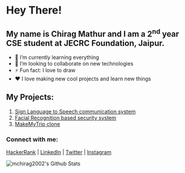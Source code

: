 
<!--
**mchirag2002/mchirag2002** is a ✨ _special_ ✨ repository because its `README.md` (this file) appears on your GitHub profile.

Here are some ideas to get you started:

- 🔭 I’m currently working on ...
- 🌱 I’m currently learning ...
- 👯 I’m looking to collaborate on ...
- 🤔 I’m looking for help with ...
- 💬 Ask me about ...
- 📫 How to reach me: ...
- 😄 Pronouns: ...
- ⚡ Fun fact: ...
-->
# Hey There!
## My name is Chirag Mathur and I am a 2<sup>nd</sup> year CSE student at JECRC Foundation, Jaipur.
- 🌱 I’m currently learning everything
- 👯 I’m looking to collaborate on new technologies
- ⚡ Fun fact: I love to draw
- ❤️ I love making new cool projects and learn new things

## My Projects:

1. <a href = "https://github.com/mchirag2002/Sign-Language-Conversation-System">Sign Language to Speech communication system</a>
2. <a href = "https://github.com/mchirag2002/Facial-Recognition-Based-Security-System"> Facial Recognition based security system </a>
3. <a href = "https://github.com/mchirag2002/MakeMyTrip-Clone"> MakeMyTrip clone </a>

### Connect with me:
<a href = "https://www.hackerrank.com/mchirag2002">HackerRank</a> |
<a href = "https://www.linkedin.com/in/chirag-mathur/">LinkedIn</a> |
<a href = "https://www.twitter.com/mchirag2002">Twitter</a> |
<a href = "https://www.instagram.com/thechiragmathur">Instagram</a>

<img align="left" alt="mchirag2002's Github Stats" src="https://github-readme-stats.vercel.app/api?username=mchirag2002&show-icons=true&hide_border=true&count_private=true&theme=cobalt" />
